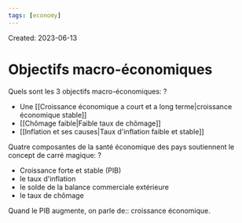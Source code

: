 ```yaml
---
tags: [economy]
---
```

Created: 2023-06-13

# Objectifs macro-économiques
Quels sont les 3 objectifs macro-économiques:
?
- Une [[Croissance économique a court et a long terme|croissance économique stable]]
- [[Chômage faible|Faible taux de chômage]]
- [[Inflation et ses causes|Taux d'inflation faible et stable]]
<!--SR:!2024-08-05,220,210-->

Quatre composantes de la santé économique des pays soutiennent le concept de carré magique:
?
- Croissance forte et stable (PIB)
- le taux d'inflation
- le solde de la balance commerciale extérieure
- le taux de chômage
<!--SR:!2024-10-03,186,170-->

Quand le PIB augmente, on parle de:: croissance économique.
<!--SR:!2025-03-28,394,250-->